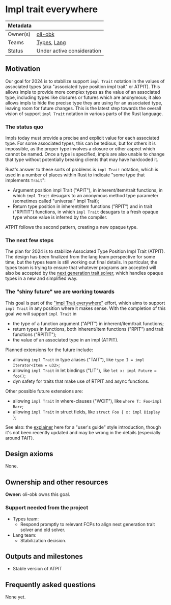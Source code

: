 # Impl trait everywhere

| Metadata | |
| --- | --- |
| Owner(s) | [oli-obk] |
| Teams | [Types], [Lang] |
| Status | Under active consideration |

[oli-obk]: https://github.com/oli-obk

[Types]: https://www.rust-lang.org/governance/teams/compiler#team-types
[Lang]: https://www.rust-lang.org/governance/teams/lang

## Motivation

Our goal for 2024 is to stabilize support `impl Trait` notation in the values of associated types (aka "associated type position impl trait" or ATPIT). This allows impls to provide more complex types as the value of an associated type, including types like closures or futures which are anonymous; it also allows impls to hide the precise type they are using for an associated type, leaving room for future changes. This is the latest step towards the overall vision of support `impl Trait` notation in various parts of the Rust language.

### The status quo

Impls today must provide a precise and explicit value for each associated type. For some associated types, this can be tedious, but for others it is impossible, as the proper type involves a closure or other aspect which cannot be named. Once a type is specified, impls are also unable to change that type without potentially breaking clients that may have hardcoded it.

Rust's answer to these sorts of problems is `impl Trait` notation, which is used in a number of places within Rust to indicate "some type that implements `Trait`":

* Argument position impl Trait ("APIT"), in inherent/item/trait functions, in which `impl Trait` desugars to an anonymous method type parameter (sometimes called "universal" impl Trait);
* Return type position in inherent/item functions ("RPIT") and in trait ("RPITIT") functions, in which `impl Trait` desugars to a fresh opaque type whose value is inferred by the compiler.

ATPIT follows the second pattern, creating a new opaque type.

### The next few steps

The plan for 2024 is to stabilize Associated Type Position Impl Trait (ATPIT). The design has been finalized from the lang team perspective for some time, but the types team is still working out final details. In particular, the types team is trying to ensure that whatever programs are accepted will also be accepted by the [next generation trait solver](./next-solver.md), which handles opaque types in a new and simplified way.

### The "shiny future" we are working towards

This goal is part of the ["impl Trait everywhere"](https://rust-lang.github.io/impl-trait-initiative/) effort, which aims to support `impl Trait` in any position where it makes sense. With the completion of this goal we will support `impl Trait` in

* the type of a function argument ("APIT") in inherent/item/trait functions;
* return types in functions, both inherent/item functions ("RPIT") and trait functions ("RPITIT");
* the value of an associated type in an impl (ATPIT).

Planned extensions for the future include:

* allowing `impl Trait` in type aliases ("TAIT"), like `type I = impl Iterator<Item = u32>`;
* allowing `impl Trait` in let bindings ("LIT"), like `let x: impl Future = foo()`;
* dyn safety for traits that make use of RTPIT and async functions.

Other possible future extensions are:

* allowing `impl Trait` in where-clauses ("WCIT"), like `where T: Foo<impl Bar>`;
* allowing `impl Trait` in struct fields, like `struct Foo { x: impl Display }`;

See also: the [explainer](https://rust-lang.github.io/impl-trait-initiative/explainer.html) here for a "user's guide" style introduction, though it's not been recently updated and may be wrong in the details (especially around TAIT).

## Design axioms

None.

## Ownership and other resources

**Owner:** oli-obk owns this goal.

### Support needed from the project

* Types team:
    * Respond promptly to relevant FCPs to align next generation trait solver and old solver.
* Lang team:
    * Stabilization decision.

## Outputs and milestones

* Stable version of ATPIT

## Frequently asked questions

None yet.